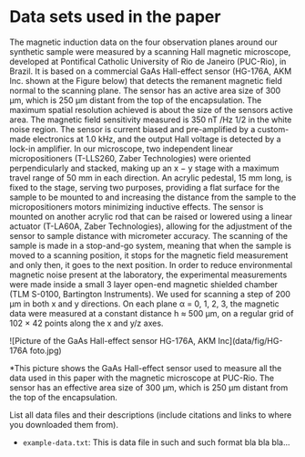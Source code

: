 # Data sets used in the paper

The magnetic induction data on the four observation planes around our synthetic sample were measured by a
scanning Hall magnetic microscope, developed at Pontifical Catholic University of Rio de Janeiro (PUC-Rio), in Brazil.
It is based on a commercial GaAs Hall-effect sensor (HG-176A, AKM Inc. shown at the Figure below) that detects the remanent magnetic field
normal to the scanning plane. The sensor has an active area size of 300 μm, which is 250 μm distant from the top of the
encapsulation. The maximum spatial resolution achieved is about the size of the sensors active area. The magnetic field
sensitivity measured is 350 nT /Hz 1/2 in the white noise region. The sensor is current biased and pre-amplified by a
custom-made electronics at 1.0 kHz, and the output Hall voltage is detected by a lock-in amplifier. In our microscope,
two independent linear micropositioners (T-LLS260, Zaber Technologies) were oriented perpendicularly and stacked,
making up an x − y stage with a maximum travel range of 50 mm in each direction. An acrylic pedestal, 15 mm
long, is fixed to the stage, serving two purposes, providing a flat surface for the sample to be mounted to and increasing
the distance from the sample to the micropositioners motors minimizing inductive effects. The sensor is mounted
on another acrylic rod that can be raised or lowered using a linear actuator (T-LA60A, Zaber Technologies), allowing
for the adjustment of the sensor to sample distance with micrometer accuracy. The scanning of the sample is made
in a stop-and-go system, meaning that when the sample is moved to a scanning position, it stops for the magnetic field
measurement and only then, it goes to the next position. In order to reduce environmental magnetic noise present at
the laboratory, the experimental measurements were made inside a small 3 layer open-end magnetic shielded chamber
(TLM S-0100, Bartington Instruments). We used for scanning a step of 200 μm in both x and y directions. On each
plane α = 0, 1, 2, 3, the magnetic data were measured at a constant distance h ≈ 500 μm, on a regular grid of 102 × 42
points along the x and y/z axes.

![Picture of the GaAs Hall-effect sensor HG-176A, AKM Inc](data/fig/HG-176A foto.jpg)

*This picture shows the GaAs Hall-effect sensor used to measure all the data used in this paper with the magnetic microscope at PUC-Rio. The sensor has an effective area size of 300 μm, which is 250 μm distant from the top of the encapsulation. 

List all data files and their descriptions (include citations and links to
where you downloaded them from).


* `example-data.txt`: This is data file in such and such format bla bla bla...
